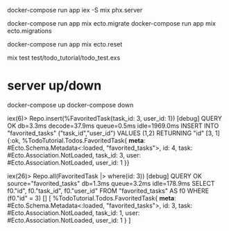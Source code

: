 docker-compose run app iex -S mix phx.server

docker-compose run app mix ecto.migrate
docker-compose run app mix ecto.migrations

docker-compose run app mix ecto.reset

mix test test/todo_tutorial/todo_test.exs

# server up/down
docker-compose up
docker-compose down


iex(6)> Repo.insert(%FavoritedTask{task_id: 3, user_id: 1})
[debug] QUERY OK db=3.3ms decode=37.9ms queue=0.5ms idle=1969.0ms
INSERT INTO "favorited_tasks" ("task_id","user_id") VALUES ($1,$2) RETURNING "id" [3, 1]
{:ok,
 %TodoTutorial.Todos.FavoritedTask{
   __meta__: #Ecto.Schema.Metadata<:loaded, "favorited_tasks">,
   id: 4,
   task: #Ecto.Association.NotLoaded<association :task is not loaded>,
   task_id: 3,
   user: #Ecto.Association.NotLoaded<association :user is not loaded>,
   user_id: 1
 }}



iex(26)> Repo.all(FavoritedTask |> where(id: 3))
[debug] QUERY OK source="favorited_tasks" db=1.3ms queue=3.2ms idle=178.9ms
SELECT f0."id", f0."task_id", f0."user_id" FROM "favorited_tasks" AS f0 WHERE (f0."id" = 3) []
[
  %TodoTutorial.Todos.FavoritedTask{
    __meta__: #Ecto.Schema.Metadata<:loaded, "favorited_tasks">,
    id: 3,
    task: #Ecto.Association.NotLoaded<association :task is not loaded>,
    task_id: 1,
    user: #Ecto.Association.NotLoaded<association :user is not loaded>,
    user_id: 1
  }
]
